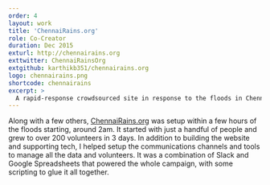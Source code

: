 ```yaml
---
order: 4
layout: work
title: 'ChennaiRains.org'
role: Co-Creator
duration: Dec 2015
exturl: http://chennairains.org
exttwitter: ChennaiRainsOrg
extgithub: karthikb351/chennairains.org
logo: chennairains.png
shortcode: chennairains
excerpt: >
  A rapid-response crowdsourced site in response to the floods in Chennai.
---
```

Along with a few others, [ChennaiRains.org](http://chennairains.org) was setup within a few hours of the floods starting, around 2am. It started with just a handful of people and grew to over 200 volunteers in 3 days. In addition to building the website and supporting tech, I helped setup the communications channels and tools to manage all the data and volunteers. It was a combination of Slack and Google Spreadsheets that powered the whole campaign, with some scripting to glue it all together.
